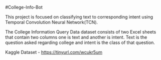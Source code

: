 #College-Info-Bot

This project is focused on classifying text to corresponding intent using Temporal Convolution Neural Network(TCN).

The College Information Query Data dataset consists of two Excel sheets that contain two columns one is text and another is intent. Text is the question asked regarding college and intent is the class of that question.

Kaggle Dataset - https://tinyurl.com/wcukr5um

